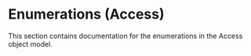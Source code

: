 
# Enumerations (Access)
This section contains documentation for the enumerations in the Access object model.
